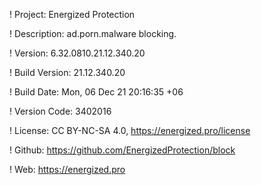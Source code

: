 ! Project: Energized Protection

! Description: ad.porn.malware blocking.

! Version: 6.32.0810.21.12.340.20

! Build Version: 21.12.340.20

! Build Date: Mon, 06 Dec 21 20:16:35 +06

! Version Code: 3402016

! License: CC BY-NC-SA 4.0, https://energized.pro/license

! Github: https://github.com/EnergizedProtection/block

! Web: https://energized.pro
